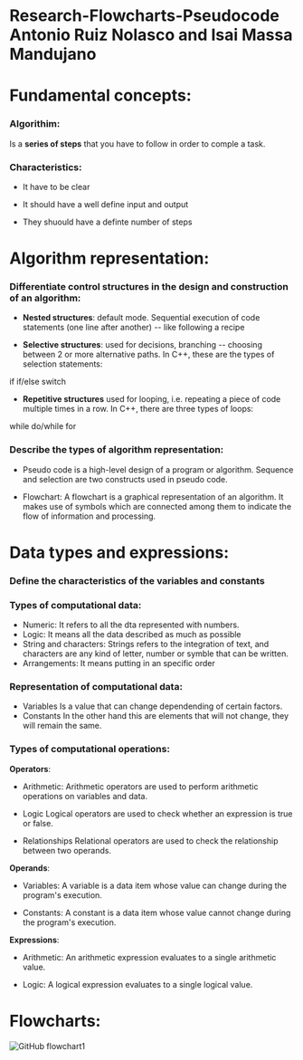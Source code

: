 # Research-Flowcharts-Pseudocode Antonio Ruiz Nolasco and Isai Massa Mandujano

# Fundamental concepts:
### Algorithim: 
Is a **series of steps** that you have to follow in order to comple a task.
### Characteristics:

- It have to be clear

- It should have a well define input and output

- They shuould have a definte number of steps

# Algorithm representation:

### Differentiate control structures in the design and construction of an algorithm:

- __Nested structures__: default mode. Sequential execution of code statements (one line after another) -- like following a recipe

- __Selective structures__: used for decisions, branching -- choosing between 2 or more alternative paths. In C++, these are the types of selection statements:

if
if/else
switch

- **Repetitive structures** used for looping, i.e. repeating a piece of code multiple times in a row. In C++, there are three types of loops:

while
do/while
for

### Describe the types of algorithm representation:
- Pseudo code is a high-level design of a program or algorithm. Sequence and selection are two constructs used in pseudo code.

- Flowchart: A flowchart is a graphical representation of an algorithm. It makes use of symbols which are connected among them to indicate the flow of information and processing.

# Data types and expressions: 
### Define the characteristics of the variables and constants

### Types of computational data:
- Numeric: It refers to all the dta represented with numbers.
- Logic: It means all the data described as much as possible
- String and characters: Strings refers to the integration of text, and characters are any kind of letter, number or symble that can be written.
- Arrangements: It means putting in an specific order

### Representation of computational data:
- Variables
Is a value that can change dependending of certain factors.
- Constants
In the other hand this are elements that will not change, they will remain the same.
### Types of computational operations:

__Operators__:

- Arithmetic: Arithmetic operators are used to perform arithmetic operations on variables and data.

- Logic Logical operators are used to check whether an expression is true or false.

 - Relationships Relational operators are used to check the relationship between two operands. 

__Operands__:

- Variables: A variable is a data item whose value can change during the program's execution. 

- Constants: A constant is a data item whose value cannot change during the program's execution. 

__Expressions__:

- Arithmetic: An arithmetic expression evaluates to a single arithmetic value.

- Logic: A logical expression evaluates to a single logical value.

# Flowcharts: 
![GitHub flowchart1](/images/flowchart1.png)



